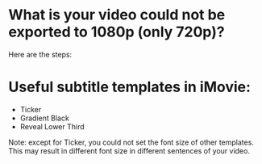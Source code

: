 # What is your video could not be exported to 1080p (only 720p)?

Here are the steps:








# Useful subtitle templates in iMovie:

- Ticker
- Gradient Black
- Reveal Lower Third

Note: except for Ticker, you could not set the font size of other templates. This may result in different font size in different sentences of your video.


